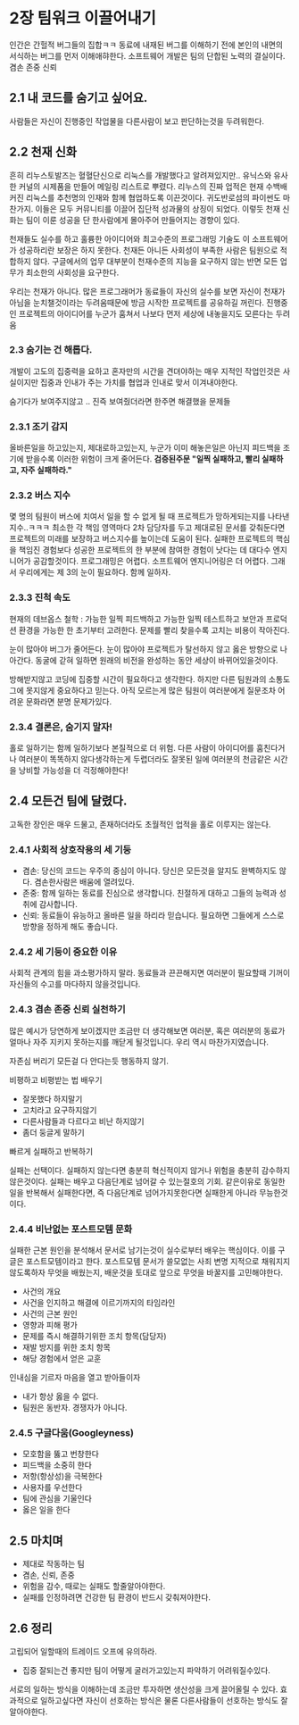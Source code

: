 
# 2장 팀워크 이끌어내기

인간은 간헐적 버그들의 집합ㅋㅋ
동료에 내재된 버그를 이해하기 전에 본인의 내면의 서식하는 버그를 먼저 이해애햐한다.
소프트웨어 개발은 팀의 단합된 노력의 결실이다.
겸손 존중 신뢰

## 2.1 내 코드를 숨기고 싶어요.
사람들은 자신이 진행중인 작업물을 다른사람이 보고 판단하는것을 두려워한다.

## 2.2 천재 신화
흔히 리누스토발즈는 혈혈단신으로 리눅스를 개발했다고 알려져있지만.. 유닉스와 유사한 커널의 시제품을 만들어 메일링 리스트로 뿌렸다. 리누스의 진짜 업적은  현재 수백배 커진 리눅스를 추천명의 인재와 함께 협업하도록 이끈것이다.
귀도반로섬의 파이썬도 마찬가지. 
이들은 모두 커뮤니티를 이끌어 집단적 성과물의 상징이 되었다. 이렇듯 천재 신화는 팀이 이룬 성공을 단 한사람에게 몰아주어 만들어지는 경향이 있다.

천재들도 실수를 하고 훌륭한 아이디어와 최고수준의 프로그래밍 기술도 이 소프트웨어가 성공하리란 보장은 하지 못한다.
천재든 아니든 사회성이 부족한 사람은 팀원으로 적합하지 않다.
구글에서의 업무 대부분이 천재수준의 지능을 요구하지 않는 반면 모든 업무가 최소한의 사회성을 요구한다.

우리는 천재가 아니다.
많은 프로그래머가 동료들이 자신의 실수를 보면 자신이 천재가 아님을 눈치챌것이라는 두려움때문에 방금 시작한 프로젝트를 공유하길 꺼린다.
진행중인 프로젝트의 아이디어를 누군가 훔쳐서 나보다 먼저 세상에 내놓을지도 모른다는 두려움

### 2.3 숨기는 건 해롭다.
개발이 고도의 집중력을 요하고 혼자만의 시간을 견뎌야하는 매우 지적인 작업인것은 사실이지만 집중과 인내가 주는 가치를 협업과 인내로 맞서 이겨내야한다.

숨기다가 보여주지않고 .. 진즉 보여줬더라면 한주면 해결했을 문제들

### 2.3.1 조기 감지
올바른일을 하고있는지, 제대로하고있는지, 누군가 이미 해놓은일은 아닌지
피드백을 조기에 받을수록 이러한 위험이 크게 줄어든다.
**검증된주문 "일찍 실패하고, 빨리 실패하고, 자주 실패하라."**

### 2.3.2 버스 지수
몇 명의 팀원이 버스에 치여서 일을 할 수 없게 될 때 프로젝트가 망하게되는지를 나타낸 지수..ㅋㅋㅋ
최소한 각 책임 영역마다 2차 담당자를 두고 제대로된 문서를 갖춰둔다면 프로젝트의 미래를 보장하고 버스지수를 높이는데 도움이 된다.
실패한 프로젝트의 핵심을 책임진 경험보다 성공한 프로젝트의 한 부분에 참여한 경험이 낫다는 데 대다수 엔지니어가 공감할것이다.
프로그래밍은 어렵다. 소프트웨어 엔지니어링은 더 어렵다. 그래서 우리에게는 제 3의 눈이 필요하다. 함께 일하자.

### 2.3.3 진척 속도
현재의 데브옵스 철학 : 가능한 일찍 피드백하고 가능한 일찍 테스트하고 보안과 프로덕션 환경을 가능한 한 초기부터 고려한다.
문제를 빨리 찾을수록 고치는 비용이 작아진다.

눈이 많아야 버그가 줄어든다.
눈이 많아야 프로젝트가 탈선하지 않고 옳은 방향으로 나아간다.
동굴에 갇혀 일하면 원래의 비전을 완성하는 동안 세상이 바뀌어있을것이다.

방해받지않고 코딩에 집중할 시간이 필요하다고 생각한다. 하지만 다른 팀원과의 소통도 그에 못지않게 중요하다고 믿는다. 아직 모르는게 많은 팀원이 여러분에게 질문조차 어려운 문화라면 분명 문제가있다.

### 2.3.4 결론은, 숨기지 말자!
홀로 일하기는 함께 일하기보다 본질적으로 더 위험. 다른 사람이 아이디어를 훔친다거나 여러분이 똑똑하지 않다생각하는게 두렵더라도 잘못된 일에 여러분의 천금같은 시간을 낭비할 가능성을 더 걱정해야한다!

## 2.4 모든건 팀에 달렸다.
고독한 장인은 매우 드물고, 존재하더라도 초월적인 업적을 홀로 이루지는 않는다.

### 2.4.1 사회적 상호작용의 세 기둥
- 겸손: 당신의 코드는 우주의 중심이 아니다. 당신은 모든것을 알지도 완벽하지도 않다. 겸손한사람은 배움에 열려있다.
- 존중: 함께 일하는 동료를 진심으로 생각합니다. 친절하게 대하고 그들의 능력과 성취에 감사합니다.
- 신뢰: 동료들이 유능하고 올바른 일을 하리라 믿습니다. 필요하면 그들에게 스스로 방향을 정하게 해도 좋습니다.

### 2.4.2 세 기둥이 중요한 이유
사회적 관계의 힘을 과소평가하지 말라.
동료들과 끈끈해지면 여러분이 필요할때 기꺼이 자신들의 수고를 마다하지 않을것입니다.

### 2.4.3 겸손 존중 신뢰 실천하기
많은 예시가 당연하게 보이겠지만 조금만 더 생각해보면 여러분, 혹은 여러분의 동료가 얼마나 자주 지키지 못하는지를 깨닫게 될것입니다. 우리 역시 마찬가지였습니다.

자존심 버리기
모든걸 다 안다는듯 행동하지 않기.

비평하고 비평받는 법 배우기

- 잘못했다 하지말기
- 고치라고 요구하지않기
- 다른사람들과 다르다고 비난 하지않기
- 좀더 둥글게 말하기

빠르게 실패하고 반복하기

실패는 선택이다.
실패하지 않는다면 충분히 혁신적이지 않거나 위험을 충분히 감수하지 않은것이다.
실패는 배우고 다음단계로 넘어갈 수 있는절호의 기회. 같은이유로 동일한 일을 반복해서 실패한다면, 즉 다음단계로 넘어가지못한다면 실패한게 아니라 무능한것이다.

### 2.4.4 비난없는 포스트모템 문화
실패한 근본 원인을 분석해서 문서로 남기는것이 실수로부터 배우는 핵심이다. 이를 구글은 포스트모템이라고 한다.
포스트모템 문서가 쓸모없는 사죄 변명 지적으로 채워지지않도록하자
무엇을 배웠는지, 배운것을 토대로 앞으로 무엇을 바꿀지를 고민해야한다.

- 사건의 개요
- 사건을 인지하고 해결에 이르기까지의 타임라인
- 사건의 근본 원인
- 영향과 피해 평가
- 문제를 즉시 해결하기위한 조치 항목(담당자)
- 재발 방지를 위한 조치 항목
- 해당 경험에서 얻은 교훈

인내심을 기르자
마음을 열고 받아들이자
- 내가 항상 옳을 수 없다.
- 팀원은 동반자. 경쟁자가 아니다.

### 2.4.5 구글다움(Googleyness)
- 모호함을 뚫고 번창한다
- 피드백을 소중히 한다
- 저항(항상성)을 극복한다
- 사용자를 우선한다
- 팀에 관심을 기울인다
- 옳은 일을 한다

## 2.5 마치며
- 제대로 작동하는 팀
- 겸손, 신뢰, 존중
- 위험을 감수, 때로는 실패도 할줄알아야한다.
- 실패를 인정하려면 건강한 팀 환경이 반드시 갖춰져야한다.

## 2.6 정리
고립되어 일할때의 트레이드 오프에 유의하라.
- 집중 잘되는건 좋지만 팀이 어떻게 굴러가고있는지 파악하기 어려워질수있다.

서로의 일하는 방식을 이해하는데 조금만 투자하면 생산성을 크게 끌어올릴 수 있다.
효과적으로 일하고싶다면 자신이 선호하는 방식은 물론 다른사람들이 선호하는 방식도 잘 알아야한다.

















